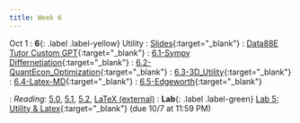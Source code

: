 ```yaml
---
title: Week 6
---
```


Oct 1
: **6**{: .label .label-yellow} Utility
: [Slides](https://docs.google.com/presentation/d/1JGjlCEA2NeYp7kbDJ-S17Vr5dVz2JWSwx16VlszhlSg/edit?usp=sharing){:target="_blank"} 
: [Data88E Tutor Custom GPT](https://chatgpt.com/g/g-68bf69519ef48191bd089ad617405187-data-88e-tutor){:target="_blank"} 
: [6.1-Sympy Differnetiation](https://datahub.berkeley.edu/hub/user-redirect/git-pull?repo=https%3A%2F%2Fgithub.com%2Fdata-88e%2Ffa25-student&branch=main&urlpath=lab%2Ftree%2Ffa25-student%2Flec%2Flec06%2F6.1-Sympy-Differentiation.ipynb){:target="_blank"}
: [6.2-QuantEcon_Optimization](https://datahub.berkeley.edu/hub/user-redirect/git-pull?repo=https%3A%2F%2Fgithub.com%2Fdata-88e%2Ffa25-student&branch=main&urlpath=lab%2Ftree%2Ffa25-student%2Flec%2Flec06%2F6.2-QuantEcon-Optimization.ipynb){:target="_blank"}
: [6.3-3D_Utility](https://datahub.berkeley.edu/hub/user-redirect/git-pull?repo=https%3A%2F%2Fgithub.com%2Fdata-88e%2Ffa25-student&branch=main&urlpath=lab%2Ftree%2Ffa25-student%2Flec%2Flec06%2F6.3-3D-utility.ipynb){:target="_blank"}
: [6.4-Latex-MD](https://datahub.berkeley.edu/hub/user-redirect/git-pull?repo=https%3A%2F%2Fgithub.com%2Fdata-88e%2Ffa25-student&branch=main&urlpath=lab%2Ftree%2Ffa25-student%2Flec%2Flec06%2F6.4-latex.ipynb){:target="_blank"}
: [6.5-Edgeworth](https://datahub.berkeley.edu/hub/user-redirect/git-pull?repo=https%3A%2F%2Fgithub.com%2Fdata-88e%2Ffa25-student&branch=main&urlpath=lab%2Ftree%2Ffa25-student%2Flec%2Flec06%2F6.5-Edgeworth.ipynb){:target="_blank"}

: *Reading*: [5.0](https://data-88e.github.io/textbook/content/05-utility/index.html), [5.1](https://data-88e.github.io/textbook/content/05-utility/utility.html), [5.2](https://data-88e.github.io/textbook/content/05-utility/budget-constraints.html), [LaTeX (external)](https://www.overleaf.com/learn/latex/Learn_LaTeX_in_30_minutes)
: **Lab**{: .label .label-green} [Lab 5: Utility & Latex](https://datahub.berkeley.edu/hub/user-redirect/git-pull?repo=https%3A%2F%2Fgithub.com%2Fdata-88e%2Ffa25-student&branch=main&urlpath=lab%2Ftree%2Ffa25-student%2Flab%2Flab05%2Flab05.ipynb){:target="_blank"} (due 10/7 at 11:59 PM)